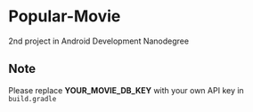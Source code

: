 # Popular-Movie
2nd project in Android Development Nanodegree

## Note
Please replace **YOUR_MOVIE_DB_KEY** with your own API key in `build.gradle`